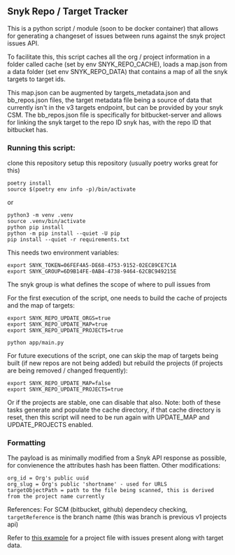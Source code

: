 ## Snyk Repo / Target Tracker

This is a python script / module (soon to be docker container) that allows for generating a changeset of issues between runs against the snyk project issues API.

To facilitate this, this script caches all the org / project information in a folder called cache (set by env SNYK_REPO_CACHE), loads a map.json from a data folder (set env SNYK_REPO_DATA) that contains a map of all the snyk targets to target ids.

This map.json can be augmented by targets_metadata.json and bb_repos.json files, the target metadata file being a source of data that currently isn't in the v3 targets endpoint, but can be provided by your snyk CSM. The bb_repos.json file is specifically for bitbucket-server and allows for linking the snyk target to the repo ID snyk has, with the repo ID that bitbucket has.

### Running this script:

clone this repository
setup this repository (usually poetry works great for this)

```
poetry install
source $(poetry env info -p)/bin/activate
```

or

```
python3 -m venv .venv
source .venv/bin/activate
python pip install
python -m pip install --quiet -U pip
pip install --quiet -r requirements.txt
```

This needs two environment variables:
```
export SNYK_TOKEN=06FEF4A5-DE68-4753-9152-02EC89CE7C1A
export SNYK_GROUP=6D9B14FE-0AB4-4738-9464-62CBC949215E
```

The snyk group is what defines the scope of where to pull issues from

For the first execution of the script, one needs to build the cache of projects and the map of targets:
```
export SNYK_REPO_UPDATE_ORGS=true
export SNYK_REPO_UPDATE_MAP=true
export SNYK_REPO_UPDATE_PROJECTS=true

python app/main.py
```

For future executions of the script, one can skip the map of targets being built (if new repos are not being added) but rebuild the projects (if projects are being removed / changed frequently):
```
export SNYK_REPO_UPDATE_MAP=false
export SNYK_REPO_UPDATE_PROJECTS=true
```

Or if the projects are stable, one can disable that also. Note: both of these tasks generate and populate the cache directory, if that cache directory is reset, then this script will need to be run again with UPDATE_MAP and UPDATE_PROJECTS enabled.

### Formatting

The payload is as minimally modified from a Snyk API response as possible, for convienence the attributes hash has been flatten. Other modifications:

```
org_id = Org's public uuid
org_slug = Org's public 'shortname' - used for URLS
targetObjectPath = path to the file being scanned, this is derived from the project name currently
```

References:
For SCM (bitbucket, github) dependecy checking, `targetReference` is the branch name (this was branch is previous v1 projects api)


Refer to [this example](test/example.json) for a project file with issues present along with target data.

